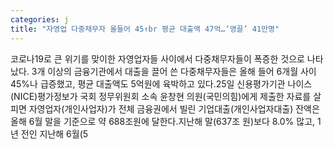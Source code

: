 ```yaml
---
categories: j
title: "자영업 다중채무자 올들어 45↑br 평균 대출액 47억…‘영끌’ 41만명"
---
```

코로나19로 큰 위기를 맞이한 자영업자들 사이에서 다중채무자들이 폭증한 것으로 나타났다. 3개 이상의 금융기관에서 대출을 끌어 쓴 다중채무자들은 올해 들어 6개월 사이 45%나 급증했고, 평균 대출액도 5억원에 육박하고 있다.25일 신용평가기관 나이스(NICE)평가정보가 국회 정무위원회 소속 윤창현 의원(국민의힘)에게 제출한 자료를 살피면 자영업자(개인사업자)가 전체 금융권에서 빌린 기업대출(개인사업자대출) 잔액은 올해 6월 말을 기준으로 약 688조원에 달한다.지난해 말(637조 원)보다 8.0% 많고, 1년 전인 지난해 6월(5
